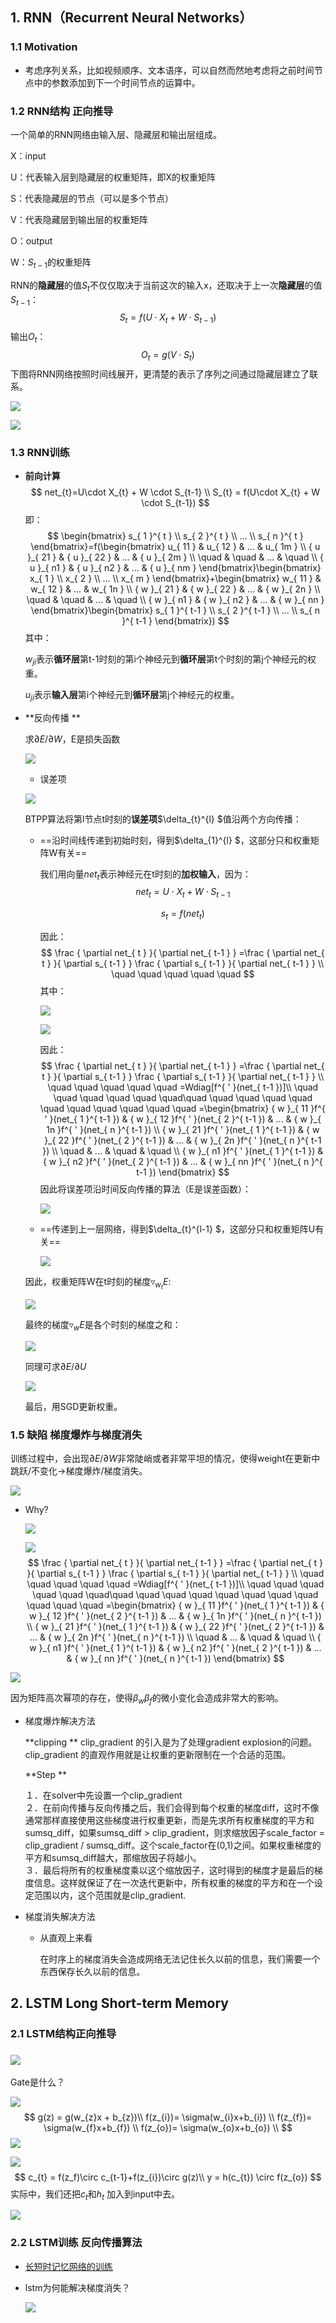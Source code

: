 ## 1. RNN（Recurrent Neural Networks）

### 1.1 Motivation

* 考虑序列关系，比如视频顺序、文本语序，可以自然而然地考虑将之前时间节点中的参数添加到下一个时间节点的运算中。</br>

</n>

### 1.2 RNN结构 正向推导

一个简单的RNN网络由输入层、隐藏层和输出层组成。</br>

X：input </br>

U：代表输入层到隐藏层的权重矩阵，即X的权重矩阵</br>

S：代表隐藏层的节点（可以是多个节点）</br>

V：代表隐藏层到输出层的权重矩阵</br>

O：output </br>

W：$S_{t-1}$的权重矩阵</br>

RNN的**隐藏层**的值$S_{t}$不仅仅取决于当前这次的输入x，还取决于上一次**隐藏层**的值$S_{t-1}$：
$$
S_{t} = f(U\cdot X_{t} + W \cdot S_{t-1})
$$
输出$O_{t}$：
$$
O_{t} = g(V \cdot S_{t})
$$
下图将RNN网络按照时间线展开，更清楚的表示了序列之间通过隐藏层建立了联系。

![](https://ws1.sinaimg.cn/large/006tNbRwgy1fum1edym00j31jy0hcjtp.jpg)



![](https://ws2.sinaimg.cn/large/006tNbRwgy1fum1xm9jz7j31kw0nttfe.jpg)

</n>

### 1.3 RNN训练 

- **前向计算**
  $$
  net_{t}=U\cdot X_{t} + W \cdot S_{t-1} \\
  S_{t} = f(U\cdot X_{t} + W \cdot S_{t-1})
  $$
  即：
  $$
  \begin{bmatrix} s_{ 1 }^{ t } \\ s_{ 2 }^{ t } \\ … \\ s_{ n }^{ t } \end{bmatrix}=f(\begin{bmatrix} u_{ 11 } & u_{ 12 } & ... & u_{ 1m } \\ { u }_{ 21 } & { u }_{ 22 } & ... & { u }_{ 2m } \\ \quad  & \quad  & ... & \quad  \\ { u }_{ n1 } & { u }_{ n2 } & ... & { u }_{ nm } \end{bmatrix}\begin{bmatrix} x_{ 1 } \\ x_{ 2 } \\ … \\ x_{ m } \end{bmatrix}+\begin{bmatrix} w_{ 11 } & w_{ 12 } & ... & w_{ 1n } \\ { w }_{ 21 } & { w }_{ 22 } & ... & { w }_{ 2n } \\ \quad  & \quad  & ... & \quad  \\ { w }_{ n1 } & { w }_{ n2 } & ... & { w }_{ nn } \end{bmatrix}\begin{bmatrix} s_{ 1 }^{ t-1 } \\ s_{ 2 }^{ t-1 } \\ … \\ s_{ n }^{ t-1 } \end{bmatrix})
  $$
  其中：

  $w_{ji}$表示**循环层**第t-1时刻的第i个神经元到**循环层**第t个时刻的第j个神经元的权重。

  $u_{ji}$表示**输入层**第i个神经元到**循环层**第j个神经元的权重。

- **反向传播 **

  求$\partial E/ \partial W$，E是损失函数

  ![](https://ws1.sinaimg.cn/large/006tNbRwgy1fuwox84hqnj306p03kwee.jpg)

  * 误差项

  ![](https://ws3.sinaimg.cn/large/006tNbRwgy1fuwp2gldcej30m307sq3i.jpg)

  BTPP算法将第l节点t时刻的**误差项**$\delta_{t}^{l} $值沿两个方向传播：

  - ==沿时间线传递到初始时刻，得到$\delta_{1}^{l} $，这部分只和权重矩阵W有关==

    我们用向量$net_{t}$表示神经元在t时刻的**加权输入**，因为：	
    $$
    net_{t} = U\cdot X_{t} + W \cdot S_{t-1}
    $$

    $$
    s_{t} = f(net_{t})
    $$

    因此：
    $$
    \frac { \partial net_{ t } }{ \partial net_{ t-1 } } =\frac { \partial net_{ t } }{ \partial s_{ t-1 } } \frac { \partial s_{ t-1 } }{ \partial net_{ t-1 } } \\ \quad \quad \quad \quad \quad 
    $$
    其中：

    ![](https://ws3.sinaimg.cn/large/006tNbRwgy1fuwn82ue09j30ms0kqgnb.jpg)

    ![](https://ws3.sinaimg.cn/large/006tNbRwgy1fuwn8n3cpjj30se0lktar.jpg)

    因此：
    $$
    \frac { \partial net_{ t } }{ \partial net_{ t-1 } } =\frac { \partial net_{ t } }{ \partial s_{ t-1 } } \frac { \partial s_{ t-1 } }{ \partial net_{ t-1 } } \\ \quad \quad \quad \quad \quad  =Wdiag[f^{ ' }(net_{ t-1 })]\\ \quad \quad \quad \quad \quad \quad\quad \quad \quad \quad \quad \quad \quad \quad \quad \quad \quad  =\begin{bmatrix} { w }_{ 11 }f^{ ' }(net_{ 1 }^{ t-1 }) & { w }_{ 12 }f^{ ' }(net_{ 2 }^{ t-1 }) & ... & { w }_{ 1n }f^{ ' }(net_{ n }^{ t-1 }) \\ { w }_{ 21 }f^{ ' }(net_{ 1 }^{ t-1 }) & { w }_{ 22 }f^{ ' }(net_{ 2 }^{ t-1 }) & ... & { w }_{ 2n }f^{ ' }(net_{ n }^{ t-1 }) \\ \quad  & ... & \quad  & \quad  \\ { w }_{ n1 }f^{ ' }(net_{ 1 }^{ t-1 }) & { w }_{ n2 }f^{ ' }(net_{ 2 }^{ t-1 }) & ... & { w }_{ nn }f^{ ' }(net_{ n }^{ t-1 }) \end{bmatrix}
    $$
    因此将误差项沿时间反向传播的算法（E是误差函数）：

    ![](https://ws3.sinaimg.cn/large/006tNbRwgy1fuwnx0327oj30gv07cgm1.jpg)

  - ==传递到上一层网络，得到$\delta_{t}^{l-1} $，这部分只和权重矩阵U有关==

    ![](https://ws4.sinaimg.cn/large/006tNbRwgy1fuwo2rfszdj30pd0f9jst.jpg)

  因此，权重矩阵W在t时刻的梯度$\triangledown _{ w_{ t } }E$:

  ![](https://ws3.sinaimg.cn/large/006tNbRwgy1fuwp3gg9acj30kw05qt92.jpg)

  最终的梯度$\triangledown _{ w }E$是各个时刻的梯度之和：

  ![](https://ws2.sinaimg.cn/large/006tNbRwgy1fuwp4z1ik3j30o20723z2.jpg)

  同理可求$\partial E/ \partial U$

  ![](https://ws1.sinaimg.cn/large/006tNbRwgy1fuwpfu4dc7j30m009zaaz.jpg)

  最后，用SGD更新权重。

</n>

### 1.5 缺陷 梯度爆炸与梯度消失

训练过程中，会出现$\partial E/ \partial W$非常陡峭或者非常平坦的情况，使得weight在更新中跳跃/不变化→梯度爆炸/梯度消失。

![](https://ws2.sinaimg.cn/large/0069RVTdly1fv5pog67qjj30yw0newiq.jpg)

* Why?

  ![](https://ws1.sinaimg.cn/large/006tNbRwgy1fuwox84hqnj306p03kwee.jpg)

  ![](https://ws3.sinaimg.cn/large/006tNbRwgy1fuwnx0327oj30gv07cgm1.jpg)
  $$
  \frac { \partial net_{ t } }{ \partial net_{ t-1 } } =\frac { \partial net_{ t } }{ \partial s_{ t-1 } } \frac { \partial s_{ t-1 } }{ \partial net_{ t-1 } } \\ \quad \quad \quad \quad \quad  =Wdiag[f^{ ' }(net_{ t-1 })]\\ \quad \quad \quad \quad \quad \quad\quad \quad \quad \quad \quad \quad \quad \quad \quad \quad \quad  =\begin{bmatrix} { w }_{ 11 }f^{ ' }(net_{ 1 }^{ t-1 }) & { w }_{ 12 }f^{ ' }(net_{ 2 }^{ t-1 }) & ... & { w }_{ 1n }f^{ ' }(net_{ n }^{ t-1 }) \\ { w }_{ 21 }f^{ ' }(net_{ 1 }^{ t-1 }) & { w }_{ 22 }f^{ ' }(net_{ 2 }^{ t-1 }) & ... & { w }_{ 2n }f^{ ' }(net_{ n }^{ t-1 }) \\ \quad  & ... & \quad  & \quad  \\ { w }_{ n1 }f^{ ' }(net_{ 1 }^{ t-1 }) & { w }_{ n2 }f^{ ' }(net_{ 2 }^{ t-1 }) & ... & { w }_{ nn }f^{ ' }(net_{ n }^{ t-1 }) \end{bmatrix}
  $$


![](https://ws2.sinaimg.cn/large/006tNbRwgy1fuwpu7t9aej30gy04swem.jpg)

因为矩阵高次幂项的存在，使得$\beta_{w}\beta_{f}$的微小变化会造成非常大的影响。

* 梯度爆炸解决方法

  **clipping **
  clip_gradient 的引入是为了处理gradient explosion的问题。clip_gradient 的直观作用就是让权重的更新限制在一个合适的范围。</br>

  **Step ** </br>

  １．在solver中先设置一个clip_gradient </br>
  ２．在前向传播与反向传播之后，我们会得到每个权重的梯度diff，这时不像通常那样直接使用这些梯度进行权重更新，而是先求所有权重梯度的平方和sumsq_diff，如果sumsq_diff > clip_gradient，则求缩放因子scale_factor = clip_gradient / sumsq_diff。这个scale_factor在(0,1)之间。如果权重梯度的平方和sumsq_diff越大，那缩放因子将越小。 </br>
  ３．最后将所有的权重梯度乘以这个缩放因子，这时得到的梯度才是最后的梯度信息。这样就保证了在一次迭代更新中，所有权重的梯度的平方和在一个设定范围以内，这个范围就是clip_gradient. </br>

* 梯度消失解决方法

  * 从直观上来看

    在时序上的梯度消失会造成网络无法记住长久以前的信息，我们需要一个东西保存长久以前的信息。

## 2. LSTM Long Short-term Memory 

### 2.1 LSTM结构正向推导

### ![](https://ws2.sinaimg.cn/large/0069RVTdly1fv5un76qw3j313g0scag3.jpg)

Gate是什么？

![](https://ws4.sinaimg.cn/large/0069RVTdly1fv5unujsycj313a0tc798.jpg)
$$
g(z) = g(w_{z}x + b_{z})\\ 
f(z_{i})= \sigma(w_{i}x+b_{i}) \\
f(z_{f})= \sigma(w_{f}x+b_{f}) \\
f(z_{o})= \sigma(w_{o}x+b_{o}) \\
$$
![](https://ws1.sinaimg.cn/large/0069RVTdly1fv5uor4rgzj313i0u6wk6.jpg)

![](https://ws3.sinaimg.cn/large/0069RVTdgy1fv5x9mx8ffj31480smgos.jpg)
$$
c_{t} = f(z_f)\circ c_{t-1}+f(z_{i})\circ g(z)\\
y = h(c_{t}) \circ f(z_{o})
$$
实际中，我们还把$c_{t}$和$h_{t}$ 加入到input中去。

![](https://ws1.sinaimg.cn/large/0069RVTdgy1fv5ytcolwgj31480uqdlo.jpg)



### 2.2 LSTM训练  反向传播算法

* [长短时记忆网络的训练](https://zybuluo.com/hanbingtao/note/581764)

* lstm为何能解决梯度消失？

  ![](https://ws4.sinaimg.cn/large/0069RVTdly1fv6qlb6681j312o0lswk3.jpg)

</n>



